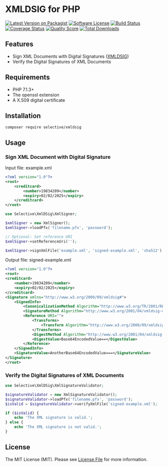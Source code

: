 # XMLDSIG for PHP

[![Latest Version on Packagist](https://img.shields.io/github/release/selective-php/xmldsig.svg?style=flat-square)](https://packagist.org/packages/selective/xmldsig)
[![Software License](https://img.shields.io/badge/license-MIT-brightgreen.svg?style=flat-square)](LICENSE.md)
[![Build Status](https://img.shields.io/travis/selective-php/xmldsig/master.svg?style=flat-square)](https://travis-ci.org/selective-php/xmldsig)
[![Coverage Status](https://img.shields.io/scrutinizer/coverage/g/selective-php/xmldsig.svg?style=flat-square)](https://scrutinizer-ci.com/g/selective-php/xmldsig/code-structure)
[![Quality Score](https://img.shields.io/scrutinizer/quality/g/selective-php/xmldsig.svg?style=flat-square)](https://scrutinizer-ci.com/g/selective-php/xmldsig/?branch=master)
[![Total Downloads](https://img.shields.io/packagist/dt/selective/xmldsig.svg?style=flat-square)](https://packagist.org/packages/selective/xmldsig/stats)

## Features

* Sign XML Documents with Digital Signatures ([XMLDSIG](https://www.w3.org/TR/xmldsig-core/))
* Verify the Digital Signatures of XML Documents

## Requirements

* PHP 7.1.3+
* The openssl extension
* A X.509 digital certificate

## Installation

```
composer require selective/xmldsig
```

## Usage

### Sign XML Document with Digital Signature

Input file: example.xml

```xml
<?xml version="1.0"?>
<root>  
    <creditcard>  
        <number>19834209</number>  
        <expiry>02/02/2025</expiry>  
    </creditcard>  
</root>
```

```php
use Selective\XmlDSig\XmlSigner;

$xmlSigner = new XmlSigner();
$xmlSigner->loadPfx('filename.pfx', 'password');

// Optional: Set reference URI
$xmlSigner->setReferenceUri('');

$xmlSigner->signXmlFile('example.xml', 'signed-example.xml', 'sha512');
```

Output file: signed-example.xml

```xml
<?xml version="1.0"?>
<root>  
<creditcard>  
    <number>19834209</number>  
    <expiry>02/02/2025</expiry>  
</creditcard>  
<Signature xmlns="http://www.w3.org/2000/09/xmldsig#">
    <SignedInfo>
        <CanonicalizationMethod Algorithm="http://www.w3.org/TR/2001/REC-xml-c14n-20010315"/>
        <SignatureMethod Algorithm="http://www.w3.org/2001/04/xmldsig-more#rsa-sha512"/>
        <Reference URI="">
            <Transforms>
                <Transform Algorithm="http://www.w3.org/2000/09/xmldsig#enveloped-signature"/>
            </Transforms>
            <DigestMethod Algorithm="http://www.w3.org/2001/04/xmldsig-more#rsa-sha512"/>
            <DigestValue>Base64EncodedValue==</DigestValue>
        </Reference>
    </SignedInfo>
    <SignatureValue>AnotherBase64EncodedValue===</SignatureValue>
</Signature>
</root>
```

### Verify the Digital Signatures of XML Documents

```php
use Selective\XmlDSig\XmlSignatureValidator;

$signatureValidator = new XmlSignatureValidator();
$signatureValidator->loadPfx('filename.pfx', 'password');
$isValid = $signatureValidator->verifyXmlFile('signed-example.xml');

if ($isValid) {
    echo 'The XML signature is valid.';
} else {
    echo 'The XML signature is not valid.';
}
```

## License

The MIT License (MIT). Please see [License File](LICENSE) for more information.
